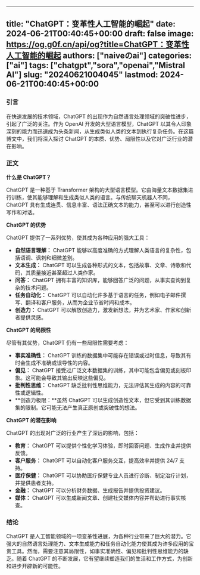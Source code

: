 
---
title: "ChatGPT：变革性人工智能的崛起"
date: 2024-06-21T00:40:45+00:00
draft: false
image: https://og.g0f.cn/api/og?title=ChatGPT：变革性人工智能的崛起
authors: ["naiveのai"]
categories: ["ai"]
tags: ["chatgpt","sora","openai","Mistral AI"]
slug: "20240621004045"
lastmod: 2024-06-21T00:40:45+00:00
---
### 引言

在快速发展的技术领域，ChatGPT 的出现作为自然语言处理领域的突破性进步，引起了广泛的关注。作为 OpenAI 开发的大型语言模型，ChatGPT 以其令人印象深刻的能力而迅速成为头条新闻，从生成类似人类的文本到执行复杂任务。在这篇博文中，我们将深入探讨 ChatGPT 的本质、优势、局限性以及它对广泛行业的潜在影响。

### 正文

**什么是 ChatGPT？**

ChatGPT 是一种基于 Transformer 架构的大型语言模型。它由海量文本数据集进行训练，使其能够理解和生成类似人类的语言。与传统聊天机器人不同，ChatGPT 具有生成连贯、信息丰富、语法正确文本的能力，甚至可以进行创造性写作和对话。

**ChatGPT 的优势**

ChatGPT 提供了一系列优势，使其成为各种应用的强大工具：

* **自然语言理解：** ChatGPT 能够以高度准确的方式理解人类语言的复杂性，包括语调、讽刺和细微差别。
* **文本生成：** ChatGPT 可以生成各种形式的文本，包括故事、文章、诗歌和代码，其质量接近甚至超过人类作家。
* **问答：** ChatGPT 拥有丰富的知识库，能够回答广泛的问题，从事实查询到复杂的技术问题。
* **任务自动化：** ChatGPT 可以自动化许多基于语言的任务，例如电子邮件撰写、翻译和客户服务，从而为企业节省时间和成本。
* **创造力：** ChatGPT 可以解放创造力，激发新想法，并为艺术家、作家和创新者提供灵感。

**ChatGPT 的局限性**

尽管有其优势，ChatGPT 仍有一些局限性需要考虑：

* **事实准确性：** ChatGPT 训练的数据集中可能存在错误或过时信息，导致其有时会生成不准确或误导性的内容。
* **偏见：** ChatGPT 接受过广泛文本数据集的训练，其中可能包含偏见或刻板印象。这可能会导致其输出反映这些偏见。
* **批判性思维：** ChatGPT 缺乏批判性思维能力，无法评估其生成的内容的可靠性或逻辑性。
* **创造力极限：**虽然 ChatGPT 可以生成创造性文本，但它受到其训练数据集的限制。它可能无法产生真正原创或突破性的想法。

**ChatGPT 的潜在影响**

ChatGPT 的出现对广泛的行业产生了深远的影响，包括：

* **教育：** ChatGPT 可以提供个性化学习体验，即时回答问题、生成作业并提供反馈。
* **客户服务：** ChatGPT 可以自动化客户服务交互，提高效率并提供 24/7 支持。
* **医疗保健：** ChatGPT 可以协助医疗保健专业人员进行诊断、制定治疗计划，并提供患者支持。
* **金融：** ChatGPT 可以分析财务数据、生成报告并提供投资建议。
* **媒体：** ChatGPT 可以生成新闻文章、创建社交媒体内容并帮助进行事实核查。

### 结论

ChatGPT 是人工智能领域的一项变革性进展，为各种行业带来了巨大的潜力。它强大的自然语言处理能力、文本生成能力和任务自动化能力使其成为许多应用的宝贵工具。然而，需要注意其局限性，如事实准确性、偏见和批判性思维能力的缺乏。随着 ChatGPT 的不断发展，它有望继续塑造我们的生活和工作方式，为创新和进步开辟新的可能性。